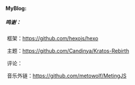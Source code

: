#### MyBlog:



##### 鸣谢：

​	框架：https://github.com/hexojs/hexo

​	主题：https://github.com/Candinya/Kratos-Rebirth

​	评论：

​	音乐外链：https://github.com/metowolf/MetingJS

